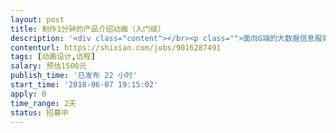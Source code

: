 ```yaml
---                
layout: post       
title: 制作1分钟的产品介绍动画（入门级）           
description: '<div class="content"></br><p class="">面向G端的大数据信息服务产品，需要制作一个1分钟的产品介绍动画</p></br><p class="">有脚本，有产品和行业基本信息（方便理解）</p></br><p class="">设计者需要擅长flash动画制作或者AE，有动画案例</p></br><p class="">此费用不包括配音（飞碟说式）</p></br><p class="">经费有限，不接受此预算的请绕行</p></br></div>'     
contenturl: https://shixian.com/jobs/9016287491      
tags: [动画设计,远程]            
salary: 预估1500元          
publish_time: '已发布 22 小时'         
start_time: '2018-06-07 19:15:02'           
apply: 0                   
time_range: 2天              
status: 招募中                  
---                 
```

